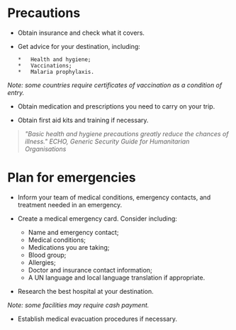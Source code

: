 [Title]: # (Medical)
[Order]: # (4)

# Precautions

*	Obtain insurance and check what it covers.

*   Get advice for your destination, including: 

		*	Health and hygiene;
		*	Vaccinations;
        *	Malaria prophylaxis.
        
*Note: some countries require certificates of vaccination as a condition of entry.*

*   Obtain medication and prescriptions you need to carry on your trip.

*	Obtain first aid kits and training if necessary. 

> *"Basic health and hygiene precautions greatly reduce
the chances of illness." ECHO, Generic Security Guide for Humanitarian Organisations*

# Plan for emergencies 

*   Inform your team of medical conditions, emergency contacts, and treatment needed in an emergency.

*   Create a medical emergency card. Consider including:

	*	Name and emergency contact;
	*	Medical conditions; 
	*	Medications you are taking;
	*	Blood group;
	*	Allergies; 
	*	Doctor and insurance contact information;
    *	A UN language and local language translation if appropriate. 

*	Research the best hospital at your destination.

*Note: some facilities may require cash payment.*

*	Establish medical evacuation procedures if necessary.
